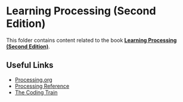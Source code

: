 # Learning Processing (Second Edition)

This folder contains content related to the book [**Learning Processing (Second Edition)**](http://learningprocessing.com/).

## Useful Links
- [Processing.org](https://processing.org/)
- [Processing Reference](https://processing.org/reference/)
- [The Coding Train](https://www.youtube.com/user/shiffman/videos)